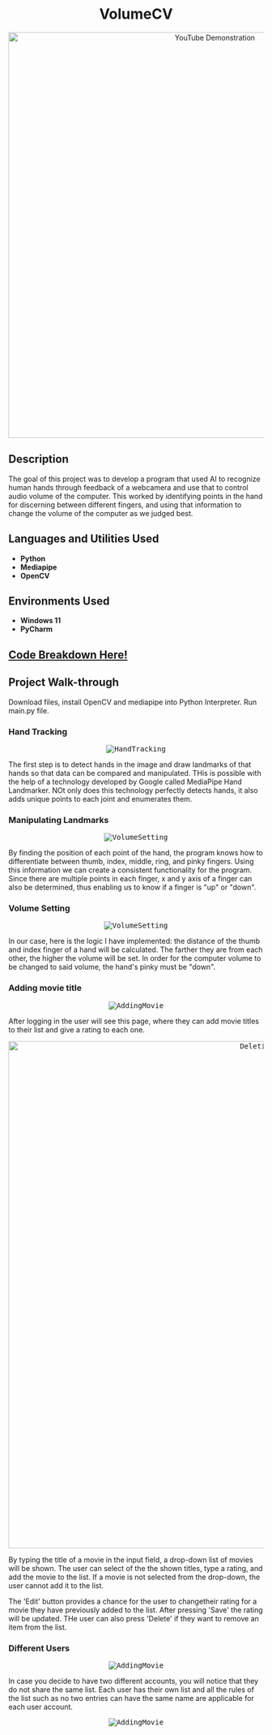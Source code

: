 
<h1 align="center">VolumeCV</h1>

<p align="center">
  <a href="https://www.youtube.com/watch?v=h8sp7vFeV7c"><img src="https://i.imgur.com/364Z23k.gif" alt="YouTube Demonstration" width="800"></a>
</p>

<h2>Description</h2>

<p>The goal of this project was to develop a program that used AI to recognize human hands through feedback of a webcamera and use that to control audio volume of the computer. This worked by identifying points in the hand for discerning between different fingers, and using that information to change the volume of the computer as we judged best.</p>

<h2>Languages and Utilities Used</h2>

<ul>
  <li><b>Python</b></li>
  <li><b>Mediapipe</b></li>
  <li><b>OpenCV</b></li>
</ul>

<h2>Environments Used</h2>

<ul>
  <li><b>Windows 11</b></li>
  <li><b>PyCharm</b></li>
</ul>

<h2>
<a href="https://github.com/pedromussi1/MyMovieList/blob/main/READCODE.md">Code Breakdown Here!</a>
</h2>

<h2>Project Walk-through</h2>

<p>Download files, install OpenCV and mediapipe into Python Interpreter. Run main.py file.</p>

<h3>Hand Tracking</h3>

<p align="center">
  <kbd><img src="https://ai.google.dev/static/edge/mediapipe/images/solutions/hand-landmarks.png" alt="HandTracking"></kbd>
</p>

<p>The first step is to detect hands in the image and draw landmarks of that hands so that data can be compared and manipulated. THis is possible with the help of a technology developed by Google called MediaPipe Hand Landmarker. NOt only does this technology perfectly detects hands, it also adds unique points to each joint and enumerates them.  </p>

<h3>Manipulating Landmarks</h3>

<p align="center">
  <kbd><img src="https://i.imgur.com/vz5C8Se.png" alt="VolumeSetting"></kbd>
</p>

<p>By finding the position of each point of the hand, the program knows how to differentiate between thumb, index, middle, ring, and pinky fingers. Using this information we can create a consistent functionality for the program. Since there are multiple points in each finger, x and y axis of a finger can also be determined, thus enabling us to know if a finger is "up" or "down".</p>

<h3>Volume Setting</h3>

<p align="center">
  <kbd><img src="https://i.imgur.com/vz5C8Se.png" alt="VolumeSetting"></kbd>
</p>

<p>In our case, here is the logic I have implemented: the distance of the thumb and index finger of a hand will be calculated. The farther they are from each other, the higher the volume will be set. In order for the computer volume to be changed to said volume, the hand's pinky must be "down".</p>

<h3>Adding movie title</h3>

<p align="center">
  <kbd><img src="https://i.imgur.com/0n9B35x.png" alt="AddingMovie"></kbd>
</p>

<p>After logging in the user will see this page, where they can add movie titles to their list and give a rating to each one.</p>

<p align="center">
  <kbd><img src="https://i.imgur.com/NpJRsFX.gif" alt="DeletingItem" width="1000"></kbd>
</p>

<p>By typing the title of a movie in the input field, a drop-down list of movies will be shown. The user can select of the the shown titles, type a rating, and add the movie to the list. If a movie is not selected from the drop-down, the user cannot add it to the list.</p>
<p>The 'Edit' button provides a chance for the user to changetheir rating for a movie they have previously added to the list. After pressing 'Save' the rating will be updated. THe user can also press 'Delete' if they want to remove an item from the list.</p>

<h3>Different Users</h3>

<p align="center">
  <kbd><img src="https://i.imgur.com/7lvQk5H.png" alt="AddingMovie"></kbd>
</p>

<p>In case you decide to have two different accounts, you will notice that they do not share the same list. Each user has their own list and all the rules of the list such as no two entries can have the same name are applicable for each user account.</p>

<p align="center">
  <kbd><img src="https://i.imgur.com/emqUmc0.png" alt="AddingMovie"></kbd>
</p>
